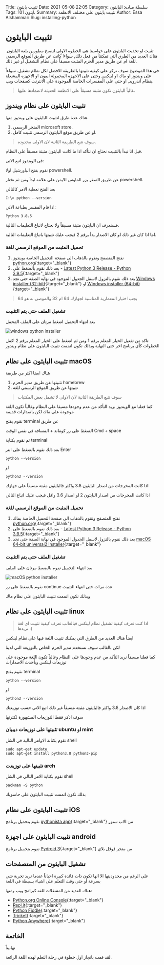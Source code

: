 Title: تثبيت بايثون
Date: 2021-05-08 22:05
Category: سلسلة مبادئ البايثون
Tags: بايثون 101
Summary: تثبيت بايثون على مختلف الانظمة
Author: Essa Alshammari
Slug: installing-python

# تثبيت البايثون

تثبيت او تحديث البايثون على حواسبنا هي الخطوة الاولى لنصبح مطورين بلغة البايثون.
هناك العديد من الطرق التي تمكننا من فعل ذلك, سواءا كانت عن طريق الموقع الرسمي للغة ام عن طريق مدير الحزم المثبت مسبقاً على نظام التشغيل او غير ذلك.

في هذا الموضوع سوف نركز على كيفية تثبيتها بالطريقة الافضل لكل نظام تشغيل. سواءاً على ويندوز او ماك او لينكس وحتى على الاجهزة المحمولة ايفون او الاجهزة المشغلة بنظام اندرويد, او حتى على المفسرات الخاصة الموجودة على الانترنت كصفحات ويب.

> غالباً البايثون تكون مثبتة مسبقاً على الانظمة الحديثة لاعتمادها عليها.


## تثبيت البايثون على نظام ويندوز

هناك عدة طرق لتثبيت البايثون على ويندوز منها
 

 1. المتجر الرسمي microsoft store.
 2. او عن طريق موقع البايثون الرسمي تثبيت كامل.

> سوف نتبع الطريقة الثانية لان الاولى محدودة.

قبل انا نبدأ بالتثبيت نحتاج ان نتأكد اذا ما كانت البايثون مثبتة مسبقاً على النظام.

في الويندوز اتبع الاتي:

نقوم بفتح الباورشيل اولا powershell.

عن طريق الضغر بزر الماوس الايمن على علامة ابدأ ومن ثم نختار powershell.

بعد الفتح نعطية الامر كالتالي

~~~
C:\> python --version
~~~


اذا قام المفسر بطباعة الاتي:

~~~
Python 3.8.5
~~~

فسنعرف ان البايثون مثبتة مسبقاً ولا نحتاج لاتباع التعليمات التالية.

اما اذا كان غير ذلك او كان الاصدار بدأ برقم 2
فيجب عليك تثبيتها باتباع التعليمات التالية.

### تحميل المثبت من الموقع الرسمي للغة

 1.  نفتح المتصفح ونقوم بالذهاب الى صفحة التحميل الخاصة بويندوز [python.org](https://www.python.org/downloads/windows/){:target="_blank"}
 2.  بعد ذلك نقوم بالضغط على -   [Latest Python 3 Release - Python 3.9.5](https://www.python.org/downloads/release/python-395/){:target="_blank"}
 3. بعد ذلك نقوم بالنزول لاسفل الجدول الموجود في نهاية الصفة حتى نجد [Windows installer (32-bit)](https://www.python.org/ftp/python/3.9.5/python-3.9.5.exe){:target="_blank"} او [Windows installer (64-bit)](https://www.python.org/ftp/python/3.9.5/python-3.9.5-amd64.exe){:target="_blank"}

> يجب اختيار المعمارية المناسبة لجهازك 64 ام 32 والموصى به هو 64

### تشغيل الملف حتى يتم التثبيت

بعد انتهاء التحميل اضغط مرتان على الملف المحمل 

![windows python installer]({attach}images/python-installer.png)

تاكد من تفعيل الخيار المعلم برقم 1 ومن ثم اضغط على الخيار المعلم برقم 2
اكمل الخطوات كأي برنامج اخر حتى النهاية وبذلك تكون اتممت تثبيت البايثون على نظام ويندوز

## تثبيت البايثون على نظام macOS 

هناك ايضا اكثر من طريقة 

 1. تثبيتها عن طريق مدير الحزم homebrew
 2. تثبيتها عن طريق الموقع الرسمي للغة

> سوف نتبع الطريقة الثانية لان الاولى لا تشمل بعض المكتبات

كما فعلنا مع الويندوز نريد التأكد من عدم وجودها مسبقا على النظام
وغالباً تكون اللغة موجودة على ماك لكن باصدارات قديمة

نقوم بفتح terminal عن طريق

الضغط على زر كوماند + المسافة في نفس الوقت
Cmd + space

ثم نقوم بكتابة terminal

بعد ذلك نقوم بالضغط على انتر Enter

~~~
python --version
~~~

او

~~~
python3 --version
~~~
اذا كانت المخرجات من اصدار البايثون 3.8 واكثر فالبايثون مثبتة مسبقاً على جهازك

اذا كانت المخرجات من اصدار البايثون 2 او اصدار 3.6 واقل فيجب عليك اتباع التالي 

### تحميل المثبت من الموقع الرسمي للغة

 1.  نفتح المتصفح ونقوم بالذهاب الى صفحة التحميل الخاصة بماك [python.org](https://www.python.org/downloads/mac-osx/){:target="_blank"}
 2. بعد ذلك نقوم بالضغط على -   [Latest Python 3 Release - Python 3.9.5](https://www.python.org/downloads/release/python-395/){:target="_blank"}
  3. بعد ذلك نقوم بالنزول لاسفل الجدول الموجود في نهاية الصفة حتى نجد [macOS 64-bit universal2 installer](https://www.python.org/ftp/python/3.9.5/python-3.9.5-macos11.pkg){:target="_blank"}

### تشغيل الملف حتى يتم التثبيت

بعد انتهاء التحميل نقوم بالضغط مرتان على الملف 

![macOS python installer]({attach}images/python-installer-mac.png)

نقوم بالضغط على زر continue عدة مرات حتى انتهاء التثبيت

وبذلك تكون اتممت تثبيت البايثون على نظام ماك

## تثبيت البايثون على نظام linux

> اذا كنت تعرف كيفية تشغيل نظام لينكس فبالغالب تعرف كيفية تثبيت اي لغة
> تريدها :)

ايضاً هناك العديد من الطرق التي يمكنك تثبيت اللغة فيها على نظام لينكس

لكن بالغالب سوف نستخدم مدير الحزم الخاص بالتوزيعة التي لدينا


كما فعلنا مسبقاً نريد التأكد من عدم وجودها على النظام
وغالباً تكون اللغة موجودة على توزيعات لينكس وبأحدث الاصدارات

نقوم بفتح terminal 
~~~
python --version
~~~

او

~~~
python3 --version
~~~

اذا كان الاصدار 3.8 واكثر فالبايثون مثبتة مسبقاً
غير ذلك اتبع الاتي حسب توزيعتك 

سوف اذكر فقط التوزيعات المشهورة لكثرتها

### تثبيتها على توزيعات ديبيان ubuntu او mint

نقوم بكتابة الاوامر التالية في الشل shell

~~~
sudo apt-get update
sudo apt-get install python3.8 python3-pip
~~~

### تثبيتها على توزيعت arch

نقوم بكتابة الامر التالي في الشل shell

~~~
packman -S python
~~~

بذلك تكون اتممت تثبيت البايثون على حاسوبك


## تثبيت البايثون على نظام iOS

نقوم بتحميل برنامج [pythonista app](https://apps.apple.com/sa/app/pythonista-3/id1085978097){:target="_blank"} من الاب ستور

## تثبيت البايثون على اجهزة android

نقوم بتحميل برنامج [Pydroid 3](https://play.google.com/store/apps/details?id=ru.iiec.pydroid3){:target="_blank"} من متجر قوقل بلاي

## تشغيل البايثون من المتصفحات

على الرغم من محدوديتها الا انها تكون ذات فائدة كبيرة احياناً عندما تريد تجربة شي بسرعة او حتى وقت التعلم على اشياء بسيطة في اللغة 

هناك العديد من المشغلات للغة كبرامج ويب ومنها:

 -    [Python.org Online Console](https://www.python.org/shell){:target="_blank"}
 -   [Repl.it](https://repl.it/){:target="_blank"}
-   [Python Fiddle](http://pythonfiddle.com/){:target="_blank"}
-   [Trinket](https://trinket.io/){:target="_blank"}
-   [Python Anywhere](https://www.pythonanywhere.com/){:target="_blank"}

## الخاتمة 

تهانيناً

لقد قمت بانجاز اول خطوة في رحلة التعلم لهذه اللغة الرائعة.
